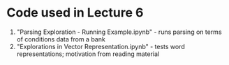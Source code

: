 # Code used in Lecture 6

1. "Parsing Exploration - Running Example.ipynb" - runs parsing on terms of conditions data
     from a bank
2. "Explorations in Vector Representation.ipynb" - tests word representations; motivation
      from reading material

 
